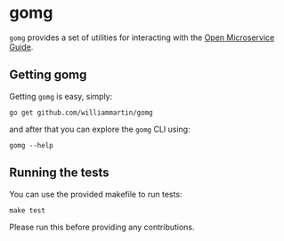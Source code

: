 # gomg

`gomg` provides a set of utilities for interacting with the [Open Microservice Guide](https://microservice.guide).

## Getting gomg

Getting `gomg` is easy, simply:

```
go get github.com/williammartin/gomg
```

and after that you can explore the `gomg` CLI using:

```
gomg --help
```

## Running the tests

You can use the provided makefile to run tests:

```
make test
```

Please run this before providing any contributions.
